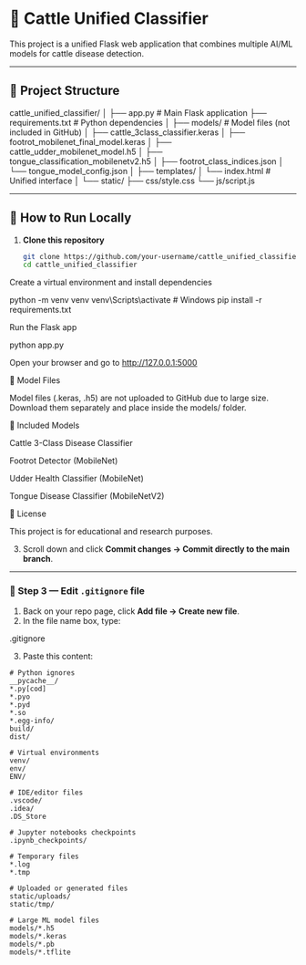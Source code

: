 # 🐄 Cattle Unified Classifier

This project is a unified Flask web application that combines multiple AI/ML models for cattle disease detection.

---

## 📁 Project Structure
cattle_unified_classifier/
│
├── app.py # Main Flask application
├── requirements.txt # Python dependencies
│
├── models/ # Model files (not included in GitHub)
│ ├── cattle_3class_classifier.keras
│ ├── footrot_mobilenet_final_model.keras
│ ├── cattle_udder_mobilenet_model.h5
│ ├── tongue_classification_mobilenetv2.h5
│ ├── footrot_class_indices.json
│ └── tongue_model_config.json
│
├── templates/
│ └── index.html # Unified interface
│
└── static/
├── css/style.css
└── js/script.js


---

## 🚀 How to Run Locally

1. **Clone this repository**  
   ```bash
   git clone https://github.com/your-username/cattle_unified_classifier.git
   cd cattle_unified_classifier


Create a virtual environment and install dependencies

python -m venv venv
venv\Scripts\activate   # Windows
pip install -r requirements.txt


Run the Flask app

python app.py


Open your browser and go to http://127.0.0.1:5000

💾 Model Files

Model files (.keras, .h5) are not uploaded to GitHub due to large size.
Download them separately and place inside the models/ folder.

🧠 Included Models

Cattle 3-Class Disease Classifier

Footrot Detector (MobileNet)

Udder Health Classifier (MobileNet)

Tongue Disease Classifier (MobileNetV2)


📜 License

This project is for educational and research purposes.


3. Scroll down and click **Commit changes → Commit directly to the main branch**.

---

### 🔹 Step 3 — Edit `.gitignore` file
1. Back on your repo page, click **Add file → Create new file**.  
2. In the file name box, type:  


.gitignore

3. Paste this content:

```text
# Python ignores
__pycache__/
*.py[cod]
*.pyo
*.pyd
*.so
*.egg-info/
build/
dist/

# Virtual environments
venv/
env/
ENV/

# IDE/editor files
.vscode/
.idea/
.DS_Store

# Jupyter notebooks checkpoints
.ipynb_checkpoints/

# Temporary files
*.log
*.tmp

# Uploaded or generated files
static/uploads/
static/tmp/

# Large ML model files
models/*.h5
models/*.keras
models/*.pb
models/*.tflite
